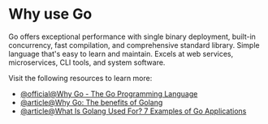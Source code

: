 # Why use Go

Go offers exceptional performance with single binary deployment, built-in concurrency, fast compilation, and comprehensive standard library. Simple language that's easy to learn and maintain. Excels at web services, microservices, CLI tools, and system software.

Visit the following resources to learn more:

- [@official@Why Go - The Go Programming Language](https://go.dev/solutions/)
- [@article@Why Go: The benefits of Golang](https://medium.com/@julienetienne/why-go-the-benefits-of-golang-6c39ea6cff7e)
- [@article@What Is Golang Used For? 7 Examples of Go Applications](https://trio.dev/what-is-golang-used-for/)